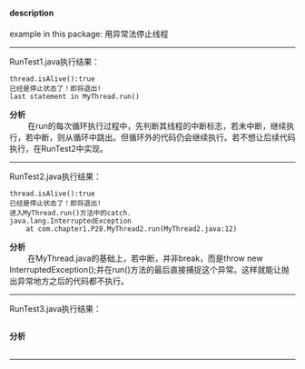 #### description
example in this package:  用异常法停止线程

*** 
RunTest1.java执行结果：
```
thread.isAlive():true
已经是停止状态了！即将退出!
last statement in MyThread.run()
```
**分析**    
&emsp;&emsp; 在run的每次循环执行过程中，先判断其线程的中断标志，若未中断，继续执行，若中断，则从循环中跳出。但循环外的代码仍会继续执行。若不想让后续代码执行，在RunTest2中实现。
***
RunTest2.java执行结果：
```
thread.isAlive():true
已经是停止状态了！即将退出!
进入MyThread.run()方法中的catch. 
java.lang.InterruptedException
    at com.chapter1.P28.MyThread2.run(MyThread2.java:12)
```
**分析**    
&emsp;&emsp; 在MyThread.java的基础上，若中断，并非break，而是throw new InterruptedException();并在run()方法的最后直接捕捉这个异常。这样就能让抛出异常地方之后的代码都不执行。
***
RunTest3.java执行结果：
```

```
**分析**    
&emsp;&emsp; 
***




